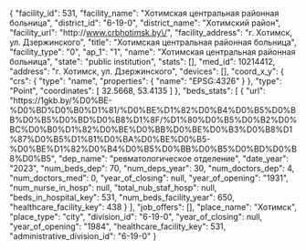 {
    "facility_id": 531,
    "facility_name": "Хотимская центральная районная больница",
    "district_id": "6-19-0",
    "district_name": "Хотимский район",
    "facility_url": "http:\/\/www.crbhotimsk.by\/",
    "facility_address": "г. Хотимск, ул. Дзержинского",
    "title": "Хотимская центральная районная больница",
    "facility_type": "0",
    "ap_1": "1",
    "name": "Хотимская центральная районная больница",
    "state": "public institution",
    "stats": [],
    "med_id": 10214412,
    "address": "г. Хотимск, ул. Дзержинского",
    "devices": [],
    "coord_x_y": {
        "crs": {
            "type": "name",
            "properties": {
                "name": "EPSG:4326"
            }
        },
        "type": "Point",
        "coordinates": [
            32.5668,
            53.4135
        ]
    },
    "beds_stats": [
        {
            "url": "https:\/\/1gkb.by\/%D0%BE-%D0%BD%D0%B0%D1%81\/%D0%BE%D1%82%D0%B4%D0%B5%D0%BB%D0%B5%D0%BD%D0%B8%D1%8F\/%D1%80%D0%B5%D0%B2%D0%BC%D0%B0%D1%82%D0%BE%D0%BB%D0%BE%D0%B3%D0%B8%D1%87%D0%B5%D1%81%D0%BA%D0%BE%D0%B5-%D0%BE%D1%82%D0%B4%D0%B5%D0%BB%D0%B5%D0%BD%D0%B8%D0%B5",
            "dep_name": "ревматологическое отделение",
            "date_year": "2023",
            "num_beds_dep": 70,
            "num_deps_year": 30,
            "num_doctors_dep": 4,
            "num_doctors_med": 0,
            "year_of_closing": null,
            "year_of_opening": "1931",
            "num_nurse_in_hosp": null,
            "total_nub_staf_hosp": null,
            "beds_in_hospital_key": 531,
            "num_beds_facility_year": 650,
            "healthcare_facility_key": 438
        }
    ],
    "job_offers": [],
    "place_name": "Хотимск",
    "place_type": "city",
    "division_id": "6-19-0",
    "year_of_closing": null,
    "year_of_opening": "1984",
    "healthcare_facility_key": 531,
    "administrative_division_id": "6-19-0"
}